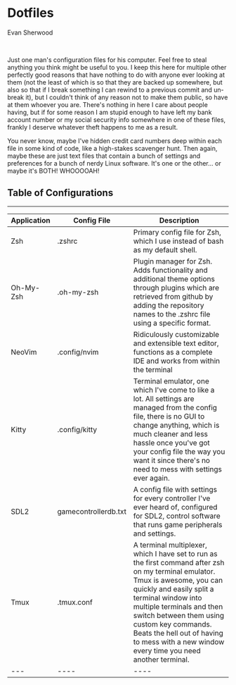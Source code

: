 # Dotfiles

Evan Sherwood

<br>

Just one man's configuration files for his computer. Feel free to steal anything you think might be useful to you. I keep this here for multiple other perfectly good reasons that have nothing to do with anyone ever looking at them (not the least of which is so that they are backed up somewhere, but also so that if I break something I can rewind to a previous commit and un-break it), 
but I couldn't think of any reason not to make them public, so have at them whoever you are. There's nothing in here I care about people having, but if for some reason I am stupid enough to have left my bank account number or my social security info somewhere in one of these files, frankly I deserve whatever theft happens to me as a result.

You never know, maybe I've hidden credit card numbers deep within each file in some kind of code, like a high-stakes scavenger hunt. Then again, maybe these are just text files that contain a bunch of settings and preferences for a bunch of nerdy Linux software. It's one or the other...  or maybe it's BOTH! WHOOOOAH!



## Table of Configurations
---

Application | Config File | Description
--- | --- | --- 
Zsh | .zshrc | Primary config file for Zsh, which I use instead of bash as my default shell.
Oh-My-Zsh | .oh-my-zsh | Plugin manager for Zsh. Adds functionality and additional theme options through plugins which are retrieved from github by adding the repository names to the .zshrc file using a specific format.
NeoVim | .config/nvim | Ridiculously customizable and extensible text editor, functions as a complete IDE and works from within the terminal
Kitty | .config/kitty | Terminal emulator, one which I've come to like a lot. All settings are managed from the config file, there is no GUI to change anything, which is much cleaner and less hassle once you've got your config file the way you want it since there's no need to mess with settings ever again.
SDL2 | gamecontrollerdb.txt | A config file with settings for every controller I've ever heard of, configured for SDL2, control software that runs game peripherals and settings.
Tmux | .tmux.conf | A terminal multiplexer, which I have set to run as the first command after zsh on my terminal emulator. Tmux is awesome, you can quickly and easily split a terminal window into multiple terminals and then switch between them using custom key commands. Beats the hell out of having to mess with a new window every time you need another terminal.
--- | ---- | ----


<br>
<br>

